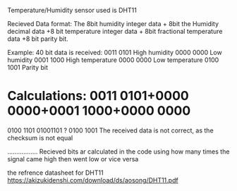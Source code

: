 Temperature/Humidity sensor used is DHT11 

Recieved Data format:
The 8bit humidity integer data + 8bit the Humidity decimal data 
+8 bit temperature integer data + 8bit fractional temperature data +8 bit parity bit.

Example: 
40 bit data is received:
0011 0101 High humidity
0000 0000 Low humidity
0001 1000 High temperature
0000 0000 Low temperature
0100 1001 Parity bit
 
Calculations:
0011 0101+0000 0000+0001 1000+0000 0000
=
0100 1101
01001101
?
0100 1001
The received data is not correct, as the checksum is not equal

.................
Recieved bits ar calculated in the code using how many times the signal came high then went low or vice versa

the refrence datasheet for DHT11
https://akizukidenshi.com/download/ds/aosong/DHT11.pdf